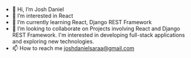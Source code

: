 - 👋 Hi, I’m Josh Daniel
- 👀 I’m interested in React
- 🌱 I’m currently learning React, Django REST Framework
- 💞️ I’m looking to collaborate on Projects involving React and Django REST Framework. I'm interested in developing full-stack applications and exploring new technologies.
- 📫 How to reach me joshdanielsaraa@gmail.com


<!---
joshdanielsara/joshdanielsara is a ✨ special ✨ repository because its `README.md` (this file) appears on your GitHub profile.
You can click the Preview link to take a look at your changes.
--->
